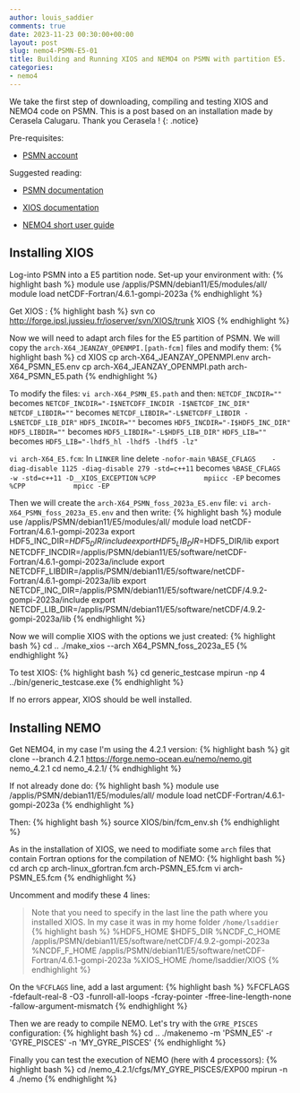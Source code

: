 ```yaml
---
author: louis_saddier
comments: true
date: 2023-11-23 00:30:00+00:00
layout: post
slug: nemo4-PSMN-E5-01
title: Building and Running XIOS and NEMO4 on PSMN with partition E5.
categories:
- nemo4
---
```

We take the first step of downloading, compiling and testing XIOS and NEMO4 code on PSMN. This is a post based on an installation made by Cerasela Calugaru. Thank you Cerasela !
{: .notice}

Pre-requisites:

* [PSMN account](https://www.ens-lyon.fr/PSMN/)

Suggested reading:

* [PSMN documentation](https://www.ens-lyon.fr/PSMN/Documentation/)

* [XIOS documentation](https://forge.ipsl.jussieu.fr/ioserver/wiki/documentation)

* [NEMO4 short user guide](https://sites.nemo-ocean.io/user-guide/)

## Installing XIOS

Log-into PSMN into a E5 partition node. Set-up your environment with:
{% highlight bash %}
module use /applis/PSMN/debian11/E5/modules/all/
module load netCDF-Fortran/4.6.1-gompi-2023a
{% endhighlight %}

Get XIOS :
{% highlight bash %}
svn co http://forge.ipsl.jussieu.fr/ioserver/svn/XIOS/trunk XIOS
{% endhighlight %}

Now we will need to adapt arch files for the E5 partition of PSMN. We will copy the `arch-X64_JEANZAY_OPENMPI.[path-fcm]` files and modify them:
{% highlight bash %}
cd XIOS
cp arch-X64_JEANZAY_OPENMPI.env arch-X64_PSMN_E5.env
cp arch-X64_JEANZAY_OPENMPI.path arch-X64_PSMN_E5.path
{% endhighlight %}

To modify the files: `vi arch-X64_PSMN_E5.path` and then:
`NETCDF_INCDIR=""` becomes `NETCDF_INCDIR="-I$NETCDFF_INCDIR -I$NETCDF_INC_DIR"`
`NETCDF_LIBDIR=""` becomes `NETCDF_LIBDIR="-L$NETCDFF_LIBDIR -L$NETCDF_LIB_DIR"`
`HDF5_INCDIR=""` becomes `HDF5_INCDIR="-I$HDF5_INC_DIR"`
`HDF5_LIBDIR=""` becomes `HDF5_LIBDIR="-L$HDF5_LIB_DIR"`
`HDF5_LIB=""` becomes `HDF5_LIB="-lhdf5_hl -lhdf5 -lhdf5 -lz"`

`vi arch-X64_E5.fcm`:
In `LINKER` line delete `-nofor-main`
`%BASE_CFLAGS    -diag-disable 1125 -diag-disable 279 -std=c++11` becomes `%BASE_CFLAGS    -w -std=c++11 -D__XIOS_EXCEPTION`
`%CPP            mpiicc -EP` becomes `%CPP            mpicc -EP`

Then we will create the `arch-X64_PSMN_foss_2023a_E5.env` file:
`vi arch-X64_PSMN_foss_2023a_E5.env` and then write:
{% highlight bash %}
module use /applis/PSMN/debian11/E5/modules/all/
module load netCDF-Fortran/4.6.1-gompi-2023a
export HDF5_INC_DIR=$HDF5_DIR/include
export HDF5_LIB_DIR=$HDF5_DIR/lib
export NETCDFF_INCDIR=/applis/PSMN/debian11/E5/software/netCDF-Fortran/4.6.1-gompi-2023a/include
export NETCDFF_LIBDIR=/applis/PSMN/debian11/E5/software/netCDF-Fortran/4.6.1-gompi-2023a/lib
export NETCDF_INC_DIR=/applis/PSMN/debian11/E5/software/netCDF/4.9.2-gompi-2023a/include
export NETCDF_LIB_DIR=/applis/PSMN/debian11/E5/software/netCDF/4.9.2-gompi-2023a/lib
{% endhighlight %}

Now we will complie XIOS with the options we just created:
{% highlight bash %}
cd ..
./make_xios --arch X64_PSMN_foss_2023a_E5
{% endhighlight %}

To test XIOS:
{% highlight bash %}
cd generic_testcase
mpirun -np 4 ../bin/generic_testcase.exe
{% endhighlight %}

If no errors appear, XIOS should be well installed.

## Installing NEMO

Get NEMO4, in my case I'm using the 4.2.1 version:
{% highlight bash %}
git clone --branch 4.2.1 https://forge.nemo-ocean.eu/nemo/nemo.git nemo_4.2.1
cd nemo_4.2.1/
{% endhighlight %}

If not already done do:
{% highlight bash %}
module use /applis/PSMN/debian11/E5/modules/all/
module load netCDF-Fortran/4.6.1-gompi-2023a
{% endhighlight %}

Then:
{% highlight bash %}
source XIOS/bin/fcm_env.sh
{% endhighlight %}

As in the installation of XIOS, we need to modifiate some `arch` files that contain Fortran options for the compilation of NEMO:
{% highlight bash %}
cd arch
cp arch-linux_gfortran.fcm arch-PSMN_E5.fcm
vi arch-PSMN_E5.fcm
{% endhighlight %}

Uncomment and modify these 4 lines:
> Note that you need to specify in the last line the path where you installed XIOS. In my case it was in my home folder `/home/lsaddier`
{% highlight bash %}
%HDF5_HOME           $HDF5_DIR
%NCDF_C_HOME         /applis/PSMN/debian11/E5/software/netCDF/4.9.2-gompi-2023a
%NCDF_F_HOME         /applis/PSMN/debian11/E5/software/netCDF-Fortran/4.6.1-gompi-2023a
%XIOS_HOME           /home/lsaddier/XIOS
{% endhighlight %}

On the `%FCFLAGS` line, add a last argument:
{% highlight bash %}
%FCFLAGS             -fdefault-real-8 -O3 -funroll-all-loops -fcray-pointer -ffree-line-length-none -fallow-argument-mismatch
{% endhighlight %}

Then we are ready to compile NEMO. Let's try with the `GYRE_PISCES` configuration:
{% highlight bash %}
cd ..
./makenemo -m 'PSMN_E5' -r 'GYRE_PISCES' -n 'MY_GYRE_PISCES'
{% endhighlight %}

Finally you can test the execution of NEMO (here with 4 processors):
{% highlight bash %}
cd /nemo_4.2.1/cfgs/MY_GYRE_PISCES/EXP00
mpirun -n 4 ./nemo
{% endhighlight %}
